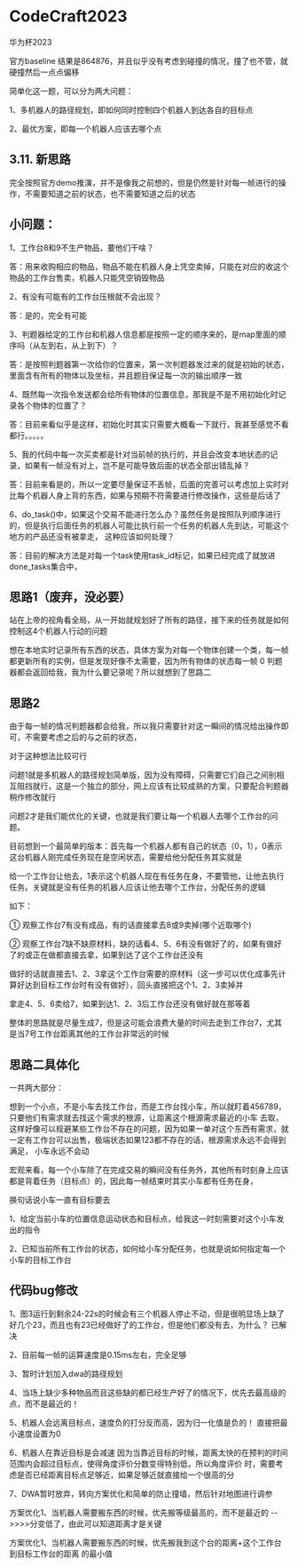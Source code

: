 # CodeCraft2023
华为杯2023

官方baseline 结果是864876，并且似乎没有考虑到碰撞的情况，撞了也不管，就硬撞然后一点点偏移

简单化这一题，可以分为两大问题：

1、多机器人的路径规划，即如何同时控制四个机器人到达各自的目标点

2、最优方案，即每一个机器人应该去哪个点

## 3.11. 新思路

完全按照官方demo推演，并不是像我之前想的，但是仍然是针对每一帧进行的操作，不需要知道之前的状态，也不需要知道之后的状态


## 小问题：

1、工作台8和9不生产物品，要他们干啥？

答：用来收购相应的物品，物品不能在机器人身上凭空卖掉，只能在对应的收这个物品的工作台售卖，机器人只能凭空销毁物品

2、有没有可能有的工作台压根就不会出现？

答：是的，完全有可能

3、判题器给定的工作台和机器人信息都是按照一定的顺序来的，是map里面的顺序吗（从左到右，从上到下）？

答：是按照判题器第一次给你的位置来，第一次判题器发过来的就是初始的状态，里面含有所有的物体以及坐标，并且题目保证每一次的输出顺序一致

4、既然每一次指令发送都会给所有物体的位置信息，那我是不是不用初始化时记录各个物体的位置了？

答：目前来看似乎是这样，初始化时其实只需要大概看一下就行，我甚至感觉不看都行。。。。。

5、我的代码中每一次买卖都是针对当前帧的执行的，并且会改变本地状态的记录，如果有一帧没有对上，岂不是可能导致后面的状态全部出错乱掉？

答：目前来看是的，所以一定要尽量保证不丢帧，后面的完善可以考虑加上实时对比每个机器人身上背的东西，如果与预期不符需要进行修改操作，这些是后话了

6、do_task()中，如果这个交易不能进行怎么办？虽然任务是按照队列顺序进行的，但是执行后面任务的机器人可能比执行前一个任务的机器人先到达，可能这个地方的产品还没有被拿走，
   这种应该如何处理？

答：目前的解决方法是对每一个task使用task_id标记，如果已经完成了就放进done_tasks集合中，

## 思路1（废弃，没必要）
站在上帝的视角看全局，从一开始就规划好了所有的路径，接下来的任务就是如何控制这4个机器人行动的问题

想在本地实时记录所有东西的状态，具体方案为对每一个物体创建一个类，每一帧都更新所有的实例，但是发现好像不太需要，因为所有物体的状态每一帧
0
判题器都会返回给我，我为什么要记录呢？所以就想到了思路二

## 思路2
由于每一帧的情况判题器都会给我，所以我只需要针对这一瞬间的情况给出操作即可，不需要考虑之后的与之前的状态，

对于这种想法比较可行

问题1就是多机器人的路径规划简单版，因为没有障碍，只需要它们自己之间别相互阻挡就行，这是一个独立的部分，网上应该有比较成熟的方案，只要配合判题器稍作修改就行


问题2才是我们能优化的关键，也就是我们要让每一个机器人去哪个工作台的问题。

   目前想到一个最简单的版本：首先每一个机器人都有自己的状态（0，1），0表示这台机器人刚完成任务现在是空闲状态，需要给他分配任务其实就是
   
给一个工作台让他去，1表示这个机器人现在有任务在身，不要管他，让他去执行任务。关键就是没有任务的机器人应该让他去哪个工作台，分配任务的逻辑

如下：

①  观察工作台7有没有成品，有的话直接拿去8或9卖掉(哪个近取哪个)

②  观察工作台7缺不缺原材料，缺的话看4、5、6有没有做好了的，如果有做好了的或正在做都直接去拿，如果到达了这个工作台还没有

做好的话就直接去1、2、3拿这个工作台需要的原材料（这一步可以优化成事先计算好达到目标工作台时有没有做好），回头直接把这个1、2、3卖掉并

拿走4、5、6卖给7，如果到达1、2、3后工作台还没有做好就在那等着


整体的思路就是尽量生成7，但是这可能会浪费大量的时间去走到工作台7，尤其是当7号工作台距离其他的工作台非常远的时候

## 思路二具体化

一共两大部分：

想到一个小点，不是小车去找工作台，而是工作台找小车，所以就盯着456789，只要他们有需求就去找这个需求的根源，让距离这个根源需求最近的小车
去取，这样好像可以规避某些工作台不存在的问题，因为如果一单对这个东西有需求，就一定有工作台可以出售，极端状态如果123都不存在的话，根源需求永远不会得到满足，
小车永远不会动

宏观来看，每一个小车除了在完成交易的瞬间没有任务外，其他所有时刻身上应该都是背着任务（目标点）的，因此每一帧结束时其实小车都有任务在身，

换句话说小车一直有目标要去

1、给定当前小车的位置信息运动状态和目标点，给我这一时刻需要对这个小车发出的指令

2、已知当前所有工作台的状态，如何给小车分配任务，也就是说如何指定每一个小车的目标工作台


 
## 代码bug修改
1、图3运行到剩余24-22s的时候会有三个机器人停止不动，但是很明显场上缺了好几个23，而且也有23已经做好了的工作台，但是他们都没有去，为什么？
已解决

2、目前每一帧的运算速度是0.15ms左右，完全足够

3、暂时计划加入dwa的路径规划


4、当场上缺少多种物品而且这些缺的都已经生产好了的情况下，优先去最高级的点，而不是最近的！

5、机器人会远离目标点，速度负的打分反而高，因为归一化值是负的！
直接把最小速度设置为0

6、机器人在靠近目标是会减速
因为当靠近目标的时候，距离太快的在预判的时间范围内会超过目标点，使得角度评价分数变得特别低，所以角度评价
时，需要考虑是否已经距离目标点足够近，如果足够近就直接给一个很高的分

7、DWA暂时放弃，转向方案优化和简单的防止撞墙，然后针对地图进行调参

方案优化1、当机器人需要搬东西的时候，优先搬等级最高的，而不是最近的
-->>>>分变低了，由此可以知道距离才是关键

方案优化1、当机器人需要搬东西的时候，优先搬我到这个台的距离+这个工作台到目标工作台的距离 的最小值
